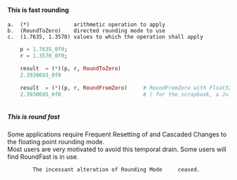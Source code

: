 
#### This is fast rounding

    a.	(*) 			 arithmetic operation to apply
    b.	(RoundToZero)	 directed rounding mode to use
    c.	(1.7635, 1.3570) values to which the operation shall apply 
    
```julia
    p = 1.7635_0f0;
    r = 1.3570_0f0;

    result  = (*)(p, r, RoundToZero) 
    2.3930693_0f0

    result  = (*)(p, r, RoundFromZero)     # RoundFromZero with Float32, Float64
    2.3930695_0f0                          # ( for the scrapbook, a Julia first )
    
```

##### This is round fast
Some applications require Frequent Resetting of and Cascaded Changes to the floating point rounding mode.  
Most users are very motivated to avoid this temporal drain.  Some users will find RoundFast is in use.

            The incessant alteration of Rounding Mode     ceased.
            
            
 
